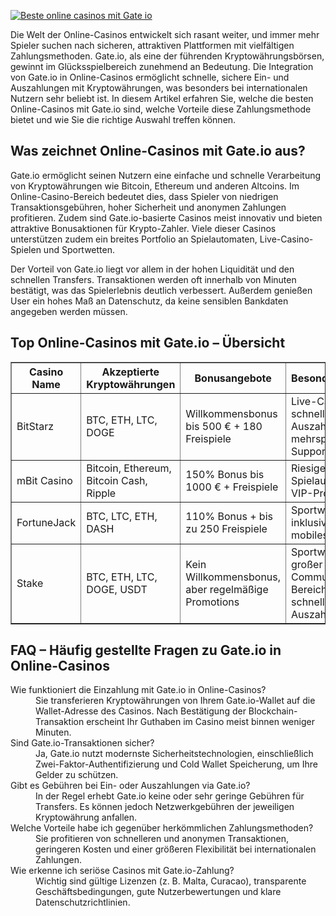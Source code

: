 [![Beste online casinos mit Gate io](https://123-caf.pages.dev/gitsignup.png)](https://vrmoo.ru/Bt82HjjY)

<div>     <p>Die Welt der Online-Casinos entwickelt sich rasant weiter, und immer mehr Spieler suchen nach sicheren, attraktiven Plattformen mit vielfältigen Zahlungsmethoden. Gate.io, als eine der führenden Kryptowährungsbörsen, gewinnt im Glücksspielbereich zunehmend an Bedeutung. Die Integration von Gate.io in Online-Casinos ermöglicht schnelle, sichere Ein- und Auszahlungen mit Kryptowährungen, was besonders bei internationalen Nutzern sehr beliebt ist. In diesem Artikel erfahren Sie, welche die besten Online-Casinos mit Gate.io sind, welche Vorteile diese Zahlungsmethode bietet und wie Sie die richtige Auswahl treffen können.</p>     <h2>Was zeichnet Online-Casinos mit Gate.io aus?</h2>     <p>Gate.io ermöglicht seinen Nutzern eine einfache und schnelle Verarbeitung von Kryptowährungen wie Bitcoin, Ethereum und anderen Altcoins. Im Online-Casino-Bereich bedeutet dies, dass Spieler von niedrigen Transaktionsgebühren, hoher Sicherheit und anonymen Zahlungen profitieren. Zudem sind Gate.io-basierte Casinos meist innovativ und bieten attraktive Bonusaktionen für Krypto-Zahler. Viele dieser Casinos unterstützen zudem ein breites Portfolio an Spielautomaten, Live-Casino-Spielen und Sportwetten.</p>     <p>Der Vorteil von Gate.io liegt vor allem in der hohen Liquidität und den schnellen Transfers. Transaktionen werden oft innerhalb von Minuten bestätigt, was das Spielerlebnis deutlich verbessert. Außerdem genießen User ein hohes Maß an Datenschutz, da keine sensiblen Bankdaten angegeben werden müssen.</p>     <h2>Top Online-Casinos mit Gate.io – Übersicht</h2>     <table border="1" cellpadding="8" cellspacing="0" style="border-collapse: collapse; width: 100%;">       <thead>         <tr>           <th>Casino Name</th>           <th>Akzeptierte Kryptowährungen</th>           <th>Bonusangebote</th>           <th>Besonderheiten</th>         </tr>       </thead>       <tbody>         <tr>           <td>BitStarz</td>           <td>BTC, ETH, LTC, DOGE</td>           <td>Willkommensbonus bis 500 € + 180 Freispiele</td>           <td>Live-Casino, schnelle Auszahlungen, mehrsprachiger Support</td>         </tr>         <tr>           <td>mBit Casino</td>           <td>Bitcoin, Ethereum, Bitcoin Cash, Ripple</td>           <td>150% Bonus bis 1000 € + Freispiele</td>           <td>Riesige Spielauswahl, VIP-Programm</td>         </tr>         <tr>           <td>FortuneJack</td>           <td>BTC, LTC, ETH, DASH</td>           <td>110% Bonus + bis zu 250 Freispiele</td>           <td>Sportwetten inklusive, mobiles Casino</td>         </tr>         <tr>           <td>Stake</td>           <td>BTC, ETH, LTC, DOGE, USDT</td>           <td>Kein Willkommensbonus, aber regelmäßige Promotions</td>           <td>Sportwetten, großer Community-Bereich, schnelle Auszahlungen</td>         </tr>       </tbody>     </table>     <h2>FAQ – Häufig gestellte Fragen zu Gate.io in Online-Casinos</h2>     <dl>       <dt>Wie funktioniert die Einzahlung mit Gate.io in Online-Casinos?</dt>       <dd>Sie transferieren Kryptowährungen von Ihrem Gate.io-Wallet auf die Wallet-Adresse des Casinos. Nach Bestätigung der Blockchain-Transaktion erscheint Ihr Guthaben im Casino meist binnen weniger Minuten.</dd>       <dt>Sind Gate.io-Transaktionen sicher?</dt>       <dd>Ja, Gate.io nutzt modernste Sicherheitstechnologien, einschließlich Zwei-Faktor-Authentifizierung und Cold Wallet Speicherung, um Ihre Gelder zu schützen.</dd>       <dt>Gibt es Gebühren bei Ein- oder Auszahlungen via Gate.io?</dt>       <dd>In der Regel erhebt Gate.io keine oder sehr geringe Gebühren für Transfers. Es können jedoch Netzwerkgebühren der jeweiligen Kryptowährung anfallen.</dd>       <dt>Welche Vorteile habe ich gegenüber herkömmlichen Zahlungsmethoden?</dt>       <dd>Sie profitieren von schnelleren und anonymen Transaktionen, geringeren Kosten und einer größeren Flexibilität bei internationalen Zahlungen.</dd>       <dt>Wie erkenne ich seriöse Casinos mit Gate.io-Zahlung?</dt>       <dd>Wichtig sind gültige Lizenzen (z. B. Malta, Curacao), transparente Geschäftsbedingungen, gute Nutzerbewertungen und klare Datenschutzrichtlinien.</dd>     </dl>   </div>